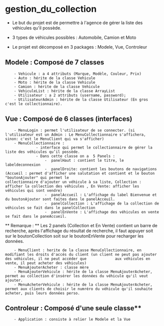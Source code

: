 # gestion_du_collection
- Le but du projet est de permettre à l'agence de gérer la liste des véhicules qu'il possède. 
- 3 types de véhicules possibles : Automobile, Camion et Moto

- Le projet est décomposé en 3 packages : Modele, Vue, Controleur

## Modele : Composé de 7 classes
        - Vehicule : a 4 attributs (Marque, Modèle, Couleur, Prix)
        - Auto : hérite de la classe Vehicule
        - Moto : hérite de la classe Vehicule
        - Camion : hérite de la classe Vehicule
        - VehiculeList : hérite de la classe ArrayList
        - Utilisateur : a 2 attributs (username, password);
        - UtilisateurAdmin : hérite de la classe Utilisateur (En gros c'est le collectionnaire).

## Vue : Composé de 6 classes (interfaces)
        - MenuLogin : permet l'utilisateur de se connecter. (si l'utilisateur est un Admin : Le MenuCollectionnaire s'affichera, sinon: c'est le MenuClient qui va s'afficher)
        - MenuCollectionnaire : 
                  - interface qui permet le collectionnaire de gérer la liste des véhicules qu’il possède.
                  - Dans cette classe on a  5 Panels :
                      -  panelHaut : contient le titre, le labeldeconnexion
                      -  panelDroite: contient les boutons de navigations (Accueil : permet d'afficher une salutation et contient et le bouton "boutonAjouter" qui permet le                              collectionnaire d'ajouter un véhicule à sa liste, Collection : afficher la collection des véhicules , En Vente: afficher les véhicules qui sont vendre)
                      -  panelAccueil : L'affichage du label Bienvenue et du boutonAjouter sont faites dans le panelAcceuil.
                      -  panelCollection : L'affichage de la collection de véhicules se fait dans le panelCollection
                      -  panelEnVente : L'affichage des véhicules en vente se fait dans le paneAccueil.

** Remarque : **
  Les 2 panels (Collection et En Vente) contient un barre de recherche, après l'affichage du résultat de recherche, il faut appuyer soit sur le                                     boutonCollection soit sur le boutonEnVente pour recharger les données.
                  
        - MenuClient : herite de la classe MenuCollectionnaire, en modifiant les droits d'accés du client (un client ne peut pas ajouter des véhicules, il ne peut accéder que             aux véhicules en vente, il peut acheter des véhicules)
        - MenuAjouterAcheter : classe mère
        - MenuAjouterVehicule : hérite de la classe MenuAjouterAcheter, permet au collection d'insérer les données du véhicule qu'il veut ajouter.
        - MenuAcheterVehicule : hérite de la classe MenuAjouterAcheter, permet aux clients de choisir le numréro du véhicule qu'il souhaite acheter, puis leurs données perso.



## Controleur : Composé d'une seule classe**
        - Application : consiste à relier le Modele et la Vue
